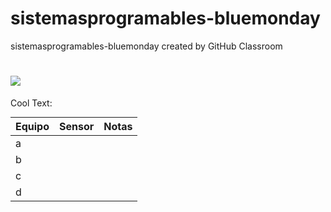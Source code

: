 # sistemasprogramables-bluemonday
sistemasprogramables-bluemonday created by GitHub Classroom


# ![](https://images.cooltext.com/5387872.gif)

<a href="http://cooltext.com" target="_top"><img src="https://cooltext.com/images/ct_pixel.gif" width="80" height="15" alt="Cool Text: Logo and Graphics Generator" border="0" /></a>




| Equipo | Sensor | Notas |
|-------------|----------------|--------------|
| a        |                |              |
| b           |                |              |
| c           |                |              |
| d           |                |              |
